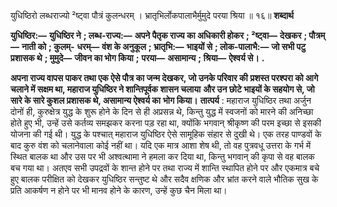 

युधिष्ठिरो लब्धराज्यो ²ष्ट्वा पौत्रं कुलन्धरम् । भ्रातृभिर्लोकपालाभैर्मुमुदे परया श्रिया ॥ १६॥ **शब्दार्थ** 

**युधिष्ठिर:—** **युधिष्ठिर ने** **; लब्ध-राज्य:—** **अपने पैतृक राज्य का अधिकारी होकर** **; ²ष्ट्वा—** **देखकर** **; पौत्रम्—** **नाती को** **; कुलम्-** **धरम्—** **वंश के अनुकूल** **; भ्रातृभि:—** **भाइयों से** **; लोक-पालाभै:—** **जो सभी पटु प्रशासक थे** **; मुमुदे—** **जीवन का भोग किया** **;** **परया—** **असामान्य** **; श्रिया—** **ऐश्वर्य से।** **.** 

**अपना राज्य वापस पाकर तथा एक ऐसे पौत्र का जन्म देखकर, जो उनके परिवार की** **प्रशस्त परश्परा को आगे चलाने में सक्षम था, महाराज युधिष्ठिर ने शान्तिपूर्वक शासन चलाया** **और उन छोटे भाइयों के सहयोग से, जो सारे के सारे कुशल प्रशासक थे, असामान्य ऐश्वर्य का** **भोग किया।** **तात्पर्य** : महाराज युधिष्ठिर तथा अर्जुन दोनों ही, कुरुक्षेत्र युद्ध के शुरू होने के दिन से ही अप्रसन्न थे, किन्तु युद्ध में स्वजनों को मारने की अनिच्छा होते हुए भी, उन्हें उसे कर्तव्य समझकर करना पड़ रहा था, क्योंकि भगवान् श्रीकृष्ण की परम इच्छा से इसकी योजना की गई थी। युद्ध के पश्चात् महाराज युधिष्ठिर ऐसे सामूहिक संहार से दुखी थे। एक तरह पाण्डवों के बाद कुरु वंश को चलानेवाला कोई नहीं था। यदि एक मात्र आशा शेष थी, तो वह पुत्रवधू उत्तरा के गर्भ में स्थित बालक था और उस पर भी अश्वत्थामा ने हमला कर दिया था, किन्तु भगवान् की कृपा से वह बालक बच गया था। अतएव सभी उपद्रवों के शान्त होने पर तथा राज्य में शान्ति स्थापित होने पर और एकमात्र बचे हुए बालक परीक्षित को देखकर युधिष्ठिर सन्तुष्ट थे और सदैव क्षणिक और भ्रांत करने वाले भौतिक सुख के प्रति आकर्षण न होने पर भी मानव होने के कारण, उन्हें कुछ चैन मिला था। 